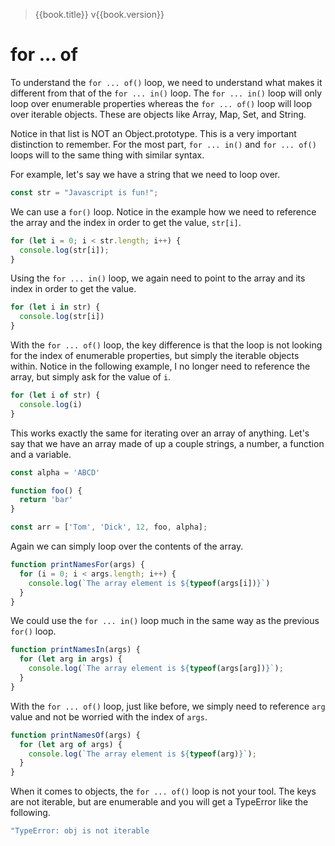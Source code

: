 > {{book.title}} v{{book.version}}

# for ... of

To understand the `for ... of()` loop, we need to understand what makes it different from that of the `for ... in()` loop. The `for ... in()` loop will only loop over enumerable properties whereas the `for ... of()` loop will loop over iterable objects. These are objects like Array, Map, Set, and String.

Notice in that list is NOT an Object.prototype. This is a very important distinction to remember. For the most part, `for ... in()` and `for ... of()` loops will to the same thing with similar syntax.

For example, let's say we have a string that we need to loop over.

```js
const str = "Javascript is fun!";
```

We can use a `for()` loop. Notice in the example how we need to reference the array and the index in order to get the value, `str[i]`.

```js
for (let i = 0; i < str.length; i++) {
  console.log(str[i]);
}
```

Using the `for ... in()` loop, we again need to point to the array and its index in order to get the value.

```js
for (let i in str) {
  console.log(str[i])
}
```

With the `for ... of()` loop, the key difference is that the loop is not looking for the index of enumerable properties, but simply the iterable objects within. Notice in the following example, I no longer need to reference the array, but simply ask for the value of `i`.

```js
for (let i of str) {
  console.log(i)
}
```

This works exactly the same for iterating over an array of anything. Let's say that we have an array made of up a couple strings, a number, a function
and a variable.

```js
const alpha = 'ABCD'

function foo() {
  return 'bar'
}

const arr = ['Tom', 'Dick', 12, foo, alpha];
```

Again we can simply loop over the contents of the array.

```js
function printNamesFor(args) {
  for (i = 0; i < args.length; i++) {
    console.log(`The array element is ${typeof(args[i])}`)
  }
}
```

We could use the `for ... in()` loop much in the same way as the previous `for()` loop.

```js
function printNamesIn(args) {
  for (let arg in args) {
    console.log(`The array element is ${typeof(args[arg])}`);
  }
}
```

With the `for ... of()` loop, just like before, we simply need to reference `arg` value and not be worried with the index of `args`.

```js
function printNamesOf(args) {
  for (let arg of args) {
    console.log(`The array element is ${typeof(arg)}`);
  }
}
```

When it comes to objects, the `for ... of()` loop is not your tool. The keys are not iterable, but are enumerable and you will get a TypeError like the following.

```js
"TypeError: obj is not iterable
```
